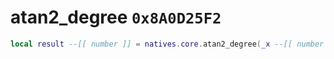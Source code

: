 # atan2_degree `0x8A0D25F2`

```lua
local result --[[ number ]] = natives.core.atan2_degree(_x --[[ number ]], _y --[[ number ]])
```